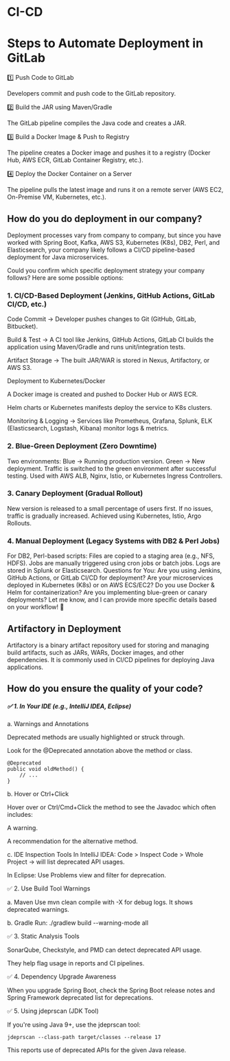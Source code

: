 # CI-CD

# Steps to Automate Deployment in GitLab

1️⃣ Push Code to GitLab

Developers commit and push code to the GitLab repository.

2️⃣ Build the JAR using Maven/Gradle

The GitLab pipeline compiles the Java code and creates a JAR.

3️⃣ Build a Docker Image & Push to Registry

The pipeline creates a Docker image and pushes it to a registry (Docker Hub, AWS ECR, GitLab Container Registry, etc.).

4️⃣ Deploy the Docker Container on a Server

The pipeline pulls the latest image and runs it on a remote server (AWS EC2, On-Premise VM, Kubernetes, etc.).





## How do you do deployment in our company?

Deployment processes vary from company to company, but since you have worked with Spring Boot, Kafka, AWS S3, Kubernetes (K8s), DB2, Perl, and Elasticsearch, your company likely follows a CI/CD pipeline-based deployment for Java microservices.

Could you confirm which specific deployment strategy your company follows? Here are some possible options:

### 1. CI/CD-Based Deployment (Jenkins, GitHub Actions, GitLab CI/CD, etc.)

Code Commit → Developer pushes changes to Git (GitHub, GitLab, Bitbucket).

Build & Test → A CI tool like Jenkins, GitHub Actions, GitLab CI builds the application using Maven/Gradle and runs unit/integration tests.

Artifact Storage → The built JAR/WAR is stored in Nexus, Artifactory, or AWS S3.

Deployment to Kubernetes/Docker

A Docker image is created and pushed to Docker Hub or AWS ECR.

Helm charts or Kubernetes manifests deploy the service to K8s clusters.

Monitoring & Logging → Services like Prometheus, Grafana, Splunk, ELK (Elasticsearch, Logstash, Kibana) monitor logs & metrics.


### 2. Blue-Green Deployment (Zero Downtime)

Two environments:
Blue → Running production version.
Green → New deployment.
Traffic is switched to the green environment after successful testing.
Used with AWS ALB, Nginx, Istio, or Kubernetes Ingress Controllers.

### 3. Canary Deployment (Gradual Rollout)

New version is released to a small percentage of users first.
If no issues, traffic is gradually increased.
Achieved using Kubernetes, Istio, Argo Rollouts.

### 4. Manual Deployment (Legacy Systems with DB2 & Perl Jobs)

For DB2, Perl-based scripts:
Files are copied to a staging area (e.g., NFS, HDFS).
Jobs are manually triggered using cron jobs or batch jobs.
Logs are stored in Splunk or Elasticsearch.
Questions for You:
Are you using Jenkins, GitHub Actions, or GitLab CI/CD for deployment?
Are your microservices deployed in Kubernetes (K8s) or on AWS ECS/EC2?
Do you use Docker & Helm for containerization?
Are you implementing blue-green or canary deployments?
Let me know, and I can provide more specific details based on your workflow! 🚀


## Artifactory in Deployment

Artifactory is a binary artifact repository used for storing and managing build artifacts, such as JARs, WARs, Docker images, and other dependencies. It is commonly used in CI/CD pipelines for deploying Java applications.

## How do you ensure the quality of your code?


##### ✅ 1. In Your IDE (e.g., IntelliJ IDEA, Eclipse)

a. Warnings and Annotations

Deprecated methods are usually highlighted or struck through.

Look for the @Deprecated annotation above the method or class.
```
@Deprecated
public void oldMethod() {
    // ...
}
```
b. Hover or Ctrl+Click

Hover over or Ctrl/Cmd+Click the method to see the Javadoc which often includes:

A warning.

A recommendation for the alternative method.

c. IDE Inspection Tools
In IntelliJ IDEA:
Code > Inspect Code > Whole Project → will list deprecated API usages.

In Eclipse:
Use Problems view and filter for deprecation.

✅ 2. Use Build Tool Warnings

a. Maven
Use mvn clean compile with -X for debug logs. It shows deprecated warnings.

b. Gradle
Run: ./gradlew build --warning-mode all

✅ 3. Static Analysis Tools

SonarQube, Checkstyle, and PMD can detect deprecated API usage.

They help flag usage in reports and CI pipelines.

✅ 4. Dependency Upgrade Awareness

When you upgrade Spring Boot, check the Spring Boot release notes and Spring Framework deprecated list for deprecations.

✅ 5. Using jdeprscan (JDK Tool)

If you're using Java 9+, use the jdeprscan tool:

```
jdeprscan --class-path target/classes --release 17
```
This reports use of deprecated APIs for the given Java release.

     
